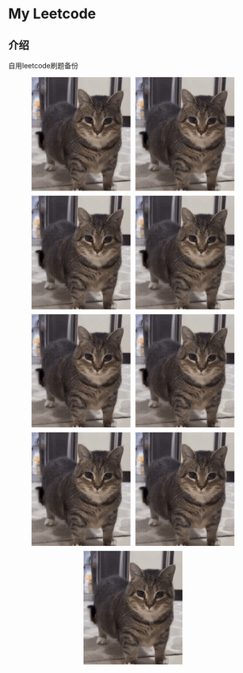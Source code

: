 # My Leetcode

## 介绍
自用leetcode刷题备份

<div style="display: flex; flex-wrap: wrap; gap: 10px; justify-content: center;">
  <img src="oiiai.gif" alt="gif" width="200" />
  <img src="oiiai.gif" alt="gif" width="200" />
  <img src="oiiai.gif" alt="gif" width="200" />
  <img src="oiiai.gif" alt="gif" width="200" />
  <img src="oiiai.gif" alt="gif" width="200" />
  <img src="oiiai.gif" alt="gif" width="200" />
  <img src="oiiai.gif" alt="gif" width="200" />
  <img src="oiiai.gif" alt="gif" width="200" />
  <img src="oiiai.gif" alt="gif" width="200" />
</div>
